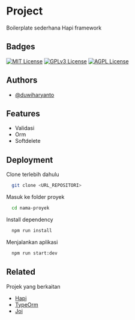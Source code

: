
# Project

Boilerplate sederhana Hapi framework


## Badges


[![MIT License](https://img.shields.io/badge/License-MIT-green.svg)](https://choosealicense.com/licenses/mit/)
[![GPLv3 License](https://img.shields.io/badge/License-GPL%20v3-yellow.svg)](https://opensource.org/licenses/)
[![AGPL License](https://img.shields.io/badge/license-AGPL-blue.svg)](http://www.gnu.org/licenses/agpl-3.0)


## Authors

- [@duwiharyanto](https://www.github.com/duwiharyanto)


## Features

- Validasi
- Orm
- Softdelete


## Deployment

Clone terlebih dahulu
```bash
  git clone <URL_REPOSITORI>
```
Masuk ke folder proyek
```bash
  cd nama-proyek
```
Install dependency
```bash
  npm run install
```
Menjalankan aplikasi
```bash
  npm run start:dev
```


## Related

Projek yang berkaitan

- [Hapi](https://hapi.dev/)
- [TypeOrm](https://typeorm.io/)
- [Joi](https://joi.dev/)

